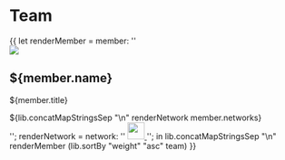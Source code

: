 <div class="team_section">
    <div class="container">
        <div class="row">
            <div class="col-md-12">
                <div class="text-center">
                    <h1 class="section_heading_blue fractal_blue">Team</h1>
                </div>
            </div>
        </div>
        <div class="row">
          {{ let
            renderMember = member: ''
              <div class="col-md-4 col-xs-12 text-center team_member">
                <img src="/img/${member.image}" />
                <h2 class="sub_heading_blue">${member.name}</h2>
                <p>${member.title}</p>
                ${lib.concatMapStringsSep "\n" renderNetwork member.networks}
              </div> <!-- team_member -->
            '';
            renderNetwork = network: ''
              <a href="${network.url}" target="_blank" rel="external">
                <img src="/img/${network.icon}" width="30px" />
              </a>
            '';
          in
            lib.concatMapStringsSep "\n" renderMember (lib.sortBy "weight" "asc" team)
          }}
        </div>
    </div>
</div>
